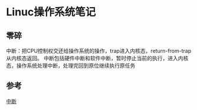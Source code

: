 # Linuc操作系统笔记

## 零碎

中断：把CPU控制权交还给操作系统的操作，trap进入内核态，return-from-trap从内核态返回。
中断包括硬件中断和软件中断，暂时停止当前的执行，进入内核态，操作系统处理中断，处理完回到原位继续执行原任务

## 参考

[中断](https://www.junmajinlong.com/os/interrupt/)
